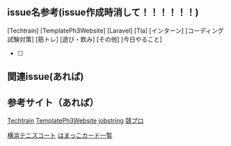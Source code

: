## issue名参考(issue作成時消して！！！！！！)
[Techtrain]
[TemplatePh3Website]
[Laravel]
[Tla]
[インターン]
[コーディング試験対策]
[筋トレ]
[遊び・飲み]
[その他]
[今日やること]

- [ ] 

## 関連issue(あれば)

## 参考サイト（あれば）
[Techtrain](https://techtrain.dev/mypage)
[TemplatePh3Website](https://github.com/kazuki1023/template_ph3_website_private)
[jobstring](https://job.tracks.run/official-challenges/official-24-01)
[競プロ](https://atcoder.jp/?lang=ja)

[横浜テニスコート](https://yoyaku.city.yokohama.lg.jp/ys/mainservlet/UserPublic)
[はまっこカード一覧](https://docs.google.com/spreadsheets/d/1WipMF3mg30K85WaFrFDVMvD6UIYul2XSD-eIH_Zfib0/edit#gid=0)


